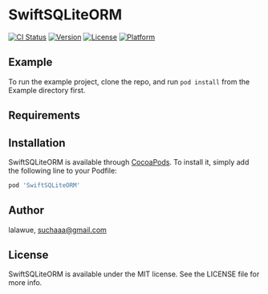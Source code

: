 # SwiftSQLiteORM

[![CI Status](https://img.shields.io/travis/lalawue/SwiftSQLiteORM.svg?style=flat)](https://travis-ci.org/lalawue/SwiftSQLiteORM)
[![Version](https://img.shields.io/cocoapods/v/SwiftSQLiteORM.svg?style=flat)](https://cocoapods.org/pods/SwiftSQLiteORM)
[![License](https://img.shields.io/cocoapods/l/SwiftSQLiteORM.svg?style=flat)](https://cocoapods.org/pods/SwiftSQLiteORM)
[![Platform](https://img.shields.io/cocoapods/p/SwiftSQLiteORM.svg?style=flat)](https://cocoapods.org/pods/SwiftSQLiteORM)

## Example

To run the example project, clone the repo, and run `pod install` from the Example directory first.

## Requirements

## Installation

SwiftSQLiteORM is available through [CocoaPods](https://cocoapods.org). To install
it, simply add the following line to your Podfile:

```ruby
pod 'SwiftSQLiteORM'
```

## Author

lalawue, suchaaa@gmail.com

## License

SwiftSQLiteORM is available under the MIT license. See the LICENSE file for more info.
